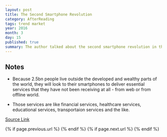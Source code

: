 ```yaml
---
layout: post
title: The Second Smartphone Revolution
category: AfterReading
tags: trend market 
year: 2016
month: 3
day: 15
published: true
summary: The author talked about the second smartphone revolution in the developing country.
---
```

<h2>Notes</h2>
<ul>
    <li>
        <p>Because 2.5bn people live outside the developed and wealthy parts of the world, they will look to their smartphones to deliver essential services that they have not been receiving at all - from web or from offline world.</p>
    </li>
    <li>
        <p>Those services are like financial services, healthcare services, educational services, transportaion services and the like.</p>
    </li>
</ul>
       
<p><a href="https://avc.com/2016/03/the-second-smartphone-revolution/" target="_blank">Source Link</a></p>


<p class="pull-right">{% if page.previous.url %} <a href="{{page.previous.url}}" title="Previous Post: {{page.previous.title}}"><i class="icon-chevron-left"></i></a>   {% endif %}   {% if page.next.url %}    <a href="{{page.next.url}}" title="Next Post: {{page.next.title}}"><i class="icon-chevron-right"></i></a>   {% endif %} </p> 
